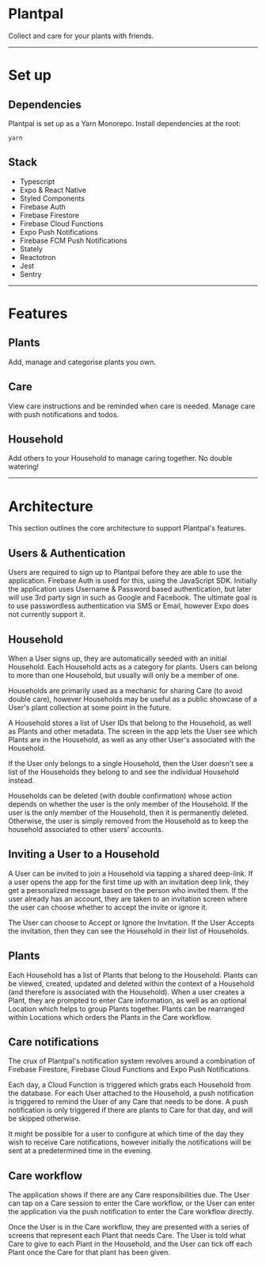 # Plantpal

Collect and care for your plants with friends.

---

# Set up

## Dependencies

Plantpal is set up as a Yarn Monorepo. Install dependencies at the root:

```
yarn
```

## Stack

- Typescript
- Expo & React Native
- Styled Components
- Firebase Auth
- Firebase Firestore
- Firebase Cloud Functions
- Expo Push Notifications
- Firebase FCM Push Notifications
- Stately
- Reactotron
- Jest
- Sentry

---

# Features

## Plants

Add, manage and categorise plants you own.

## Care

View care instructions and be reminded when care is needed. Manage care with push notifications and todos.

## Household

Add others to your Household to manage caring together. No double watering!

---

# Architecture

This section outlines the core architecture to support Plantpal's features.

## Users & Authentication

Users are required to sign up to Plantpal before they are able to use the application. Firebase Auth is used for this, using the JavaScript SDK. Initially the application uses Username & Password based authentication, but later will use 3rd party sign in such as Google and Facebook. The ultimate goal is to use passwordless authentication via SMS or Email, however Expo does not currently support it.

## Household

When a User signs up, they are automatically seeded with an initial Household. Each Household acts as a category for plants. Users can belong to more than one Household, but usually will only be a member of one.

Households are primarily used as a mechanic for sharing Care (to avoid double care), however Households may be useful as a public showcase of a User's plant collection at some point in the future.

A Household stores a list of User IDs that belong to the Household, as well as Plants and other metadata. The screen in the app lets the User see which Plants are in the Household, as well as any other User's associated with the Household.

If the User only belongs to a single Household, then the User doesn't see a list of the Households they belong to and see the individual Household instead.

Households can be deleted (with double confirmation) whose action depends on whether the user is the only member of the Household. If the user is the only member of the Household, then it is permanently deleted. Otherwise, the user is simply removed from the Household as to keep the household associated to other users' accounts.

## Inviting a User to a Household

A User can be invited to join a Household via tapping a shared deep-link. If a user opens the app for the first time up with an invitation deep link, they get a personalized message based on the person who invited them. If the user already has an account, they are taken to an invitation screen where the user can choose whether to accept the invite or ignore it.

The User can choose to Accept or Ignore the Invitation. If the User Accepts the invitation, then they can see the Household in their list of Households.

## Plants

Each Household has a list of Plants that belong to the Household. Plants can be viewed, created, updated and deleted within the context of a Household (and therefore is associated with the Household). When a user creates a Plant, they are prompted to enter Care information, as well as an optional Location which helps to group Plants together. Plants can be rearranged within Locations which orders the Plants in the Care workflow.

## Care notifications

The crux of Plantpal's notification system revolves around a combination of Firebase Firestore, Firebase Cloud Functions and Expo Push Notifications.

Each day, a Cloud Function is triggered which grabs each Household from the database. For each User attached to the Household, a push notification is triggered to remind the User of any Care that needs to be done. A push notification is only triggered if there are plants to Care for that day, and will be skipped otherwise.

It might be possible for a user to configure at which time of the day they wish to receive Care notifications, however initially the notifications will be sent at a predetermined time in the evening.

## Care workflow

The application shows if there are any Care responsibilities due. The User can tap on a Care session to enter the Care workflow, or the User can enter the application via the push notification to enter the Care workflow directly.

Once the User is in the Care workflow, they are presented with a series of screens that represent each Plant that needs Care. The User is told what Care to give to each Plant in the Household, and the User can tick off each Plant once the Care for that plant has been given.
